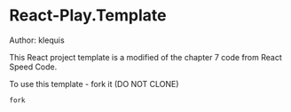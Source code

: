 # React-Play.Template

Author: klequis

This React project template is a modified of the chapter 7 code from React Speed Code.

To use this template - fork it (DO NOT CLONE)
```
fork
```
